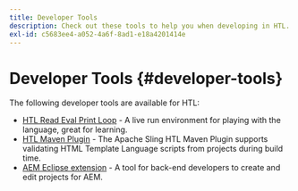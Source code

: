 ```yaml
---
title: Developer Tools
description: Check out these tools to help you when developing in HTL.
exl-id: c5683ee4-a052-4a6f-8ad1-e18a4201414e
---
```


# Developer Tools {#developer-tools}

The following developer tools are available for HTL: 

* [HTL Read Eval Print Loop](https://github.com/adobe/aem-htl-repl) - A live run environment for playing with the language, great for learning.
* [HTL Maven Plugin](https://sling.apache.org/components/htl-maven-plugin/) - The Apache Sling HTL Maven Plugin supports validating HTML Template Language scripts from projects during build time.
* [AEM Eclipse extension](https://experienceleague.adobe.com/en/docs/experience-manager-cloud-service/content/implementing/developer-tools/eclipse) - A tool for back-end developers to create and edit projects for AEM.
